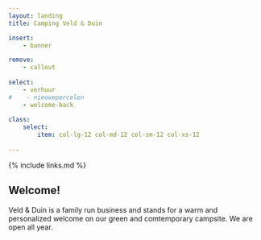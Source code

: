 ```yaml
---
layout: landing
title: Camping Veld & Duin

insert:
    - banner

remove:
    - callout
    
select:
    - verhuur
#    - nieuwepercelen
    - welcome-back
    
class:
    select:
        item: col-lg-12 col-md-12 col-sm-12 col-xs-12
        
---
```

{% include links.md %}

## Welcome!

Veld & Duin is a family run business and stands for a warm and personalized welcome on our green and comtemporary campsite.
We are open all year.
